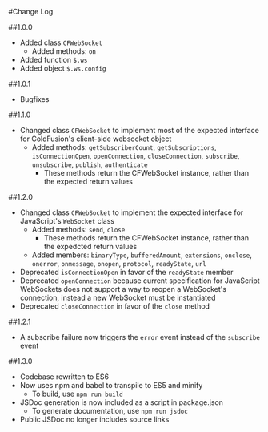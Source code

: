 #Change Log

##1.0.0
- Added class `CFWebSocket`
    + Added methods: `on`
- Added function `$.ws`
- Added object `$.ws.config`

##1.0.1
- Bugfixes

##1.1.0
- Changed class `CFWebSocket` to implement most of the expected interface for ColdFusion's client-side websocket object
    + Added methods: `getSubscriberCount`, `getSubscriptions`, `isConnectionOpen`, `openConnection`, `closeConnection`, `subscribe`, `unsubscribe`, `publish`, `authenticate`
        * These methods return the CFWebSocket instance, rather than the expected return values

##1.2.0
- Changed class `CFWebSocket` to implement the expected interface for JavaScript's `WebSocket` class
    + Added methods: `send`, `close`
        * These methods return the CFWebSocket instance, rather than the expedcted return values
    + Added members: `binaryType`, `bufferedAmount`, `extensions`, `onclose`, `onerror`, `onmessage`, `onopen`, `protocol`, `readyState`, `url`
- Deprecated `isConnectionOpen` in favor of the `readyState` member
- Deprecated `openConnection` because current specification for JavaScript WebSockets does not support a way to reopen a WebSocket's connection, instead a new WebSocket must be instantiated
- Deprecated `closeConnection` in favor of the `close` method

##1.2.1
- A subscribe failure now triggers the `error` event instead of the `subscribe` event

##1.3.0
- Codebase rewritten to ES6
- Now uses npm and babel to transpile to ES5 and minify
    + To build, use `npm run build`
- JSDoc generation is now included as a script in package.json
    + To generate documentation, use `npm run jsdoc`
- Public JSDoc no longer includes source links